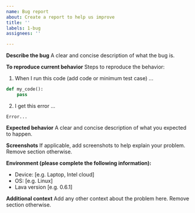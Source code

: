 ```yaml
---
name: Bug report
about: Create a report to help us improve
title: ''
labels: 1-bug
assignees: ''

---
```


<!-- 
- Before submitting an issue please refer to https://lava-nc.org/developer_guide.html#how-to-contribute-to-lava.

- Please make sure you are posting an issue pertaining to the github.com/lava-nc/lava-dl. For issues with lava or other libraries please file in the appropriate repository, for example, github.com/lava-nc/lava/issues.

- Please do not submit support requests or "How to" questions here, use discussions Q&A https://github.com/lava-nc/lava-dl/discussions/categories/q-a

- ISSUES MISSING IMPORTANT INFORMATION MAY BE CLOSED WITHOUT INVESTIGATION. 
-->

**Describe the bug**
A clear and concise description of what the bug is.

**To reproduce current behavior**
Steps to reproduce the behavior:
1. When I run this code (add code or minimum test case) ...
```python
def my_code():
    pass
```
2. I get this error ...
```
Error...
```

**Expected behavior**
A clear and concise description of what you expected to happen.

**Screenshots**
If applicable, add screenshots to help explain your problem. Remove section otherwise.

**Environment (please complete the following information):**
 - Device: [e.g. Laptop, Intel cloud]
 - OS: [e.g. Linux]
 - Lava version [e.g. 0.6.1]

**Additional context**
Add any other context about the problem here. Remove section otherwise.
